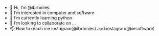 - 👋 Hi, I’m @ibrhmies
- 👀 I’m interested in computer and software
- 🌱 I’m currently learning python
- 💞️ I’m looking to collaborate on ...
- 📫 How to reach me instagram(@ibrhmies) and instagram(@iesoftware)

<!---
ibrhmies/ibrhmies is a ✨ special ✨ repository because its `README.md` (this file) appears on your GitHub profile.
You can click the Preview link to take a look at your changes.
--->
